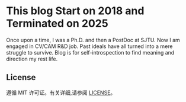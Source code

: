 # This blog Start on 2018 and Terminated on 2025
Once upon a time, I was a Ph.D. and then a PostDoc at SJTU. Now I am engaged in CV/CAM R&D job. Past ideals have all turned into a mere struggle to survive. Blog is for self-introspection to find meaning and direction my rest life.

## License
遵循 MIT 许可证。有关详细,请参阅 [LICENSE](https://github.com/YXY1988/home/blob/master/LICENSE)。
